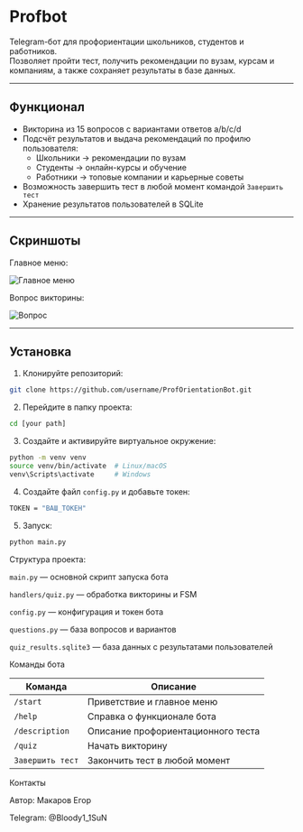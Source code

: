 # Profbot

Telegram-бот для профориентации школьников, студентов и работников.  
Позволяет пройти тест, получить рекомендации по вузам, курсам и компаниям, а также сохраняет результаты в базе данных.

---

## Функционал

- Викторина из 15 вопросов с вариантами ответов a/b/c/d  
- Подсчёт результатов и выдача рекомендаций по профилю пользователя:
  - Школьники → рекомендации по вузам  
  - Студенты → онлайн-курсы и обучение  
  - Работники → топовые компании и карьерные советы  
- Возможность завершить тест в любой момент командой `Завершить тест`  
- Хранение результатов пользователей в SQLite  

---

## Скриншоты

Главное меню:

![Главное меню](screenshots/main_menu.png)

Вопрос викторины:

![Вопрос](screenshots/question.png)

---

## Установка

1. Клонируйте репозиторий:

```bash
git clone https://github.com/username/ProfOrientationBot.git
```

2. Перейдите в папку проекта:

```bash
cd [your path]
```
3. Создайте и активируйте виртуальное окружение:

```bash
python -m venv venv
source venv/bin/activate  # Linux/macOS
venv\Scripts\activate     # Windows
```

4. Создайте файл `config.py` и добавьте токен:

```bash
TOKEN = "ВАШ_ТОКЕН"
```

5. Запуск:
```bash
python main.py
```

Структура проекта:

`main.py` — основной скрипт запуска бота

`handlers/quiz.py` — обработка викторины и FSM

`config.py` — конфигурация и токен бота

`questions.py` — база вопросов и вариантов

`quiz_results.sqlite3` — база данных с результатами пользователей

Команды бота

| Команда          | Описание                           |
| ---------------- | ---------------------------------- |
| `/start`         | Приветствие и главное меню         |
| `/help`          | Справка о функционале бота         |
| `/description`   | Описание профориентационного теста |
| `/quiz`          | Начать викторину                   |
| `Завершить тест` | Закончить тест в любой момент      |

Контакты

Автор: Макаров Егор

Telegram: @Bloody1_1SuN
